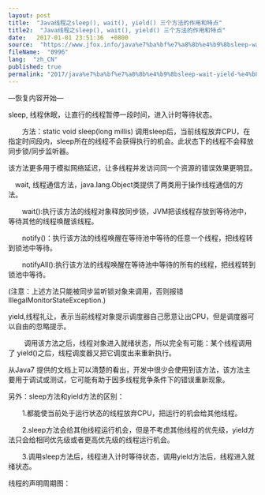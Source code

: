 ```yaml
---
layout: post
title:  "Java线程之sleep(), wait(), yield() 三个方法的作用和特点"
title2:  "Java线程之sleep(), wait(), yield() 三个方法的作用和特点"
date:   2017-01-01 23:51:36  +0800
source:  "https://www.jfox.info/java%e7%ba%bf%e7%a8%8b%e4%b9%8bsleep-wait-yield-%e4%b8%89%e4%b8%aa%e6%96%b9%e6%b3%95%e7%9a%84%e4%bd%9c%e7%94%a8%e5%92%8c%e7%89%b9%e7%82%b9.html"
fileName:  "0996"
lang:  "zh_CN"
published: true
permalink: "2017/java%e7%ba%bf%e7%a8%8b%e4%b9%8bsleep-wait-yield-%e4%b8%89%e4%b8%aa%e6%96%b9%e6%b3%95%e7%9a%84%e4%bd%9c%e7%94%a8%e5%92%8c%e7%89%b9%e7%82%b9.html"
---
```


—恢复内容开始—

 sleep, 线程休眠，让直行的线程暂停一段时间，进入计时等待状态。

　　方法：static void sleep(long millis) 调用sleep后，当前线程放弃CPU，在指定时间段内，sleep所在的线程不会获得执行的机会。此状态下的线程不会释放同步锁/同步监听器。

该方法更多用于模拟网络延迟，让多线程并发访问同一个资源的错误效果更明显。

　wait, 线程通信方法，java.lang.Object类提供了两类用于操作线程通信的方法。

　　wait():执行该方法的线程对象释放同步锁，JVM把该线程存放到等待池中，等待其他的线程唤醒该线程。

　　notify()：执行该方法的线程唤醒在等待池中等待的任意一个线程，把线程转到锁池中等待。

　　notifyAll():执行该方法的线程唤醒在等待池中等待的所有的线程，把线程转到锁池中等待。

(注意：上述方法只能被同步监听锁对象来调用，否则报错IllegalMonitorStateException.)

 yield,线程礼让，表示当前线程对象提示调度器自己愿意让出CPU，但是调度器可以自由的忽略提示。

　　 调用该方法之后，线程对象进入就绪状态，所以完全有可能：某个线程调用了 yield()之后，线程调度器又把它调度出来重新执行。

从Java7 提供的文档上可以清楚的看出，开发中很少会使用到该方法，该方法主要用于调试或测试，它可能有助于因多线程竞争条件下的错误重新现象。

另外：sleep方法和yield方法的区别：

　　1.都能使当前处于运行状态的线程放弃CPU，把运行的机会给其他线程。

　　2.sleep方法会给其他线程运行机会，但是不考虑其他线程的优先级，yield方法只会给相同优先级或者更高优先级的线程运行机会。

　　3.调用sleep方法后，线程进入计时等待状态，调用yield方法后，线程进入就绪状态。

 线程的声明周期图：
